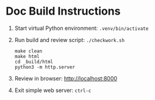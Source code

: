 # Doc Build Instructions


1. Start virtual Python environment: `.venv/bin/activate`
2. Run build and review script: `./checkwork.sh`

   ```
   make clean
   make html
   cd _build/html
   python3 -m http.server
   ```

3. Review in browser: [http://localhost:8000](http://localhost:8000)
4. Exit simple web server: `ctrl-c`